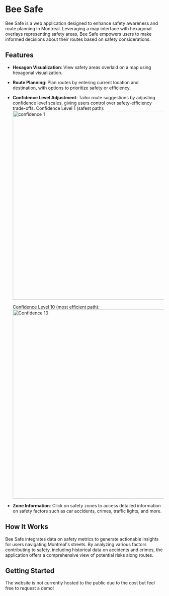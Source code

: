 # Bee Safe

Bee Safe is a web application designed to enhance safety awareness and route planning in Montreal. Leveraging a map interface with hexagonal overlays representing safety areas, Bee Safe empowers users to make informed decisions about their routes based on safety considerations.

## Features

- **Hexagon Visualization**: View safety areas overlaid on a map using hexagonal visualization.
- **Route Planning**: Plan routes by entering current location and destination, with options to prioritize safety or efficiency.
- **Confidence Level Adjustment**: Tailor route suggestions by adjusting confidence level scales, giving users control over safety-efficiency trade-offs.
  Confidence Level 1 (safest path):
  <img width="600" alt="confidence 1" src="https://github.com/SamuelBeaudoin/Bee_Safe/assets/73494088/640bbe80-3f47-4ef0-8aa5-b9c32fb46816">

  Confidence Level 10 (most efficient path):
  <img width="600" alt="Confidence 10" src="https://github.com/SamuelBeaudoin/Bee_Safe/assets/73494088/684ae108-a879-46b8-8162-f5f8a4239eb0">


- **Zone Information**: Click on safety zones to access detailed information on safety factors such as car accidents, crimes, traffic lights, and more.

## How It Works

Bee Safe integrates data on safety metrics to generate actionable insights for users navigating Montreal's streets. By analyzing various factors contributing to safety, including historical data on accidents and crimes, the application offers a comprehensive view of potential risks along routes.

## Getting Started

The website is not currently hosted to the public due to the cost but feel free to request a demo!
